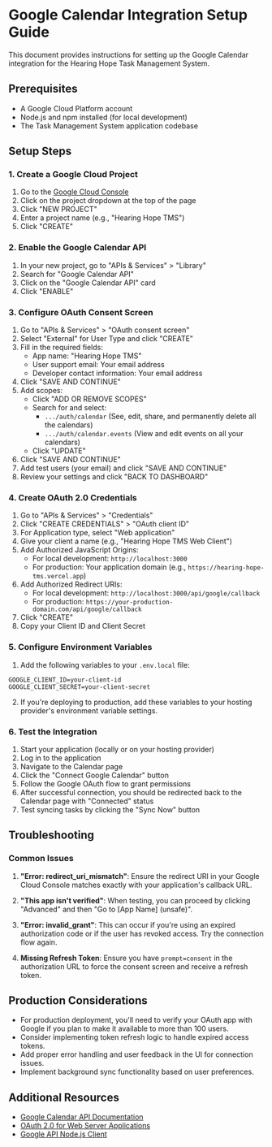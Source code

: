 # Google Calendar Integration Setup Guide

This document provides instructions for setting up the Google Calendar integration for the Hearing Hope Task Management System.

## Prerequisites

- A Google Cloud Platform account
- Node.js and npm installed (for local development)
- The Task Management System application codebase

## Setup Steps

### 1. Create a Google Cloud Project

1. Go to the [Google Cloud Console](https://console.cloud.google.com/)
2. Click on the project dropdown at the top of the page
3. Click "NEW PROJECT"
4. Enter a project name (e.g., "Hearing Hope TMS")
5. Click "CREATE"

### 2. Enable the Google Calendar API

1. In your new project, go to "APIs & Services" > "Library"
2. Search for "Google Calendar API"
3. Click on the "Google Calendar API" card
4. Click "ENABLE"

### 3. Configure OAuth Consent Screen

1. Go to "APIs & Services" > "OAuth consent screen"
2. Select "External" for User Type and click "CREATE"
3. Fill in the required fields:
   - App name: "Hearing Hope TMS"
   - User support email: Your email address
   - Developer contact information: Your email address
4. Click "SAVE AND CONTINUE"
5. Add scopes:
   - Click "ADD OR REMOVE SCOPES"
   - Search for and select:
     - `.../auth/calendar` (See, edit, share, and permanently delete all the calendars)
     - `.../auth/calendar.events` (View and edit events on all your calendars)
   - Click "UPDATE"
6. Click "SAVE AND CONTINUE"
7. Add test users (your email) and click "SAVE AND CONTINUE"
8. Review your settings and click "BACK TO DASHBOARD"

### 4. Create OAuth 2.0 Credentials

1. Go to "APIs & Services" > "Credentials"
2. Click "CREATE CREDENTIALS" > "OAuth client ID"
3. For Application type, select "Web application"
4. Give your client a name (e.g., "Hearing Hope TMS Web Client")
5. Add Authorized JavaScript Origins:
   - For local development: `http://localhost:3000`
   - For production: Your application domain (e.g., `https://hearing-hope-tms.vercel.app`)
6. Add Authorized Redirect URIs:
   - For local development: `http://localhost:3000/api/google/callback`
   - For production: `https://your-production-domain.com/api/google/callback`
7. Click "CREATE"
8. Copy your Client ID and Client Secret

### 5. Configure Environment Variables

1. Add the following variables to your `.env.local` file:

```
GOOGLE_CLIENT_ID=your-client-id
GOOGLE_CLIENT_SECRET=your-client-secret
```

2. If you're deploying to production, add these variables to your hosting provider's environment variable settings.

### 6. Test the Integration

1. Start your application (locally or on your hosting provider)
2. Log in to the application
3. Navigate to the Calendar page
4. Click the "Connect Google Calendar" button
5. Follow the Google OAuth flow to grant permissions
6. After successful connection, you should be redirected back to the Calendar page with "Connected" status
7. Test syncing tasks by clicking the "Sync Now" button

## Troubleshooting

### Common Issues

1. **"Error: redirect_uri_mismatch"**: Ensure the redirect URI in your Google Cloud Console matches exactly with your application's callback URL.

2. **"This app isn't verified"**: When testing, you can proceed by clicking "Advanced" and then "Go to [App Name] (unsafe)".

3. **"Error: invalid_grant"**: This can occur if you're using an expired authorization code or if the user has revoked access. Try the connection flow again.

4. **Missing Refresh Token**: Ensure you have `prompt=consent` in the authorization URL to force the consent screen and receive a refresh token.

## Production Considerations

- For production deployment, you'll need to verify your OAuth app with Google if you plan to make it available to more than 100 users.
- Consider implementing token refresh logic to handle expired access tokens.
- Add proper error handling and user feedback in the UI for connection issues.
- Implement background sync functionality based on user preferences.

## Additional Resources

- [Google Calendar API Documentation](https://developers.google.com/calendar/api/guides/overview)
- [OAuth 2.0 for Web Server Applications](https://developers.google.com/identity/protocols/oauth2/web-server)
- [Google API Node.js Client](https://github.com/googleapis/google-api-nodejs-client) 